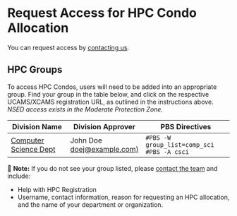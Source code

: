 # Request Access for HPC Condo Allocation

You can request access by [contacting us](../../SUPPORT.md).

## HPC Groups

To access HPC Condos, users will need to be added into an appropriate group. Find your group in the table below, and click on the respective UCAMS/XCAMS registration URL, as outlined in the instructions above. _NSED access exists in the Moderate Protection Zone._

| Division Name       | Division Approver | PBS Directives |
|---------------------|-------------------|----------------|
| [Computer Science Dept](#) | John Doe<br>[doej@example.com)](mailto:doej@example.com)  | `#PBS -W group_list=comp_sci` <br> `#PBS -A csci` |



&#128221; **Note:** If you do not see your group listed, please [contact the team](../../SUPPORT.md) and include:
* Help with HPC Registration  
* Username, contact information, reason for requesting an HPC allocation, and the name of your department or organization.
